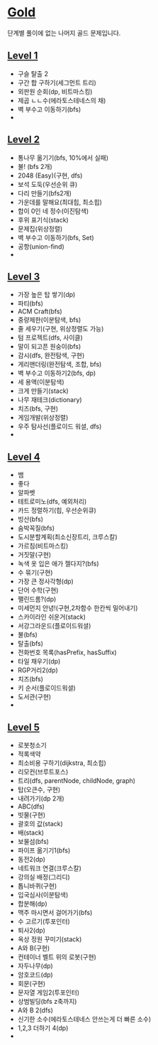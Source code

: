 # [Gold](https://www.acmicpc.net/problemset?sort=no_asc&tier=11%2C12%2C13%2C14%2C15)   
단계별 풀이에 없는 나머지 골드 문제입니다.   
## [Level 1](https://github.com/ww5702/Swift_Coding_Test/tree/main/BAEKJOON/%F0%9F%93%92%EA%B3%A8%EB%93%9C/Level%201)   
- 구슬 탈출 2
- 구간 합 구하기(세그먼트 트리)
- 외판원 순회(dp, 비트마스킹)
- 제곱 ㄴㄴ수(에라토스테네스의 채)
- 벽 부수고 이동하기(bfs)
- 

## [Level 2](https://github.com/ww5702/Swift_Coding_Test/tree/main/BAEKJOON/%F0%9F%93%92%EA%B3%A8%EB%93%9C/Level%202)
- 통나무 옮기기(bfs, 10%에서 실패)
- 불! (bfs 2개)
- 2048 (Easy)(구현, dfs)
- 보석 도둑(우선순위 큐)
- 다리 만들기(bfs2개)
- 가운데를 말해요(최대힙, 최소힙)
- 합이 0인 네 정수(이진탐색)
- 후위 표기식(stack)
- 문제집(위상정렬)
- 벽 부수고 이동하기(bfs, Set)   
- 공항(union-find)
- 
## [Level 3](https://github.com/ww5702/Swift_Coding_Test/tree/main/BAEKJOON/%F0%9F%93%92%EA%B3%A8%EB%93%9C/Level%203)   
- 가장 높은 탑 쌓기(dp)
- 파티(bfs)
- ACM Craft(bfs)   
- 중량제한(이분탐색, bfs)
- 줄 세우기(구현, 위상정렬도 가능)
- 텀 프로젝트(dfs, 사이클)
- 말이 되고픈 원숭이(bfs)
- 감시(dfs, 완전탐색, 구현)
- 게리맨더링(완전탐색, 조합, bfs)
- 벽 부수고 이동하기2(bfs, dp)
- 세 용액(이분탐색)
- 크게 만들기(stack)
- 나무 재테크(dictionary)
- 치즈(bfs, 구현)
- 게임개발(위상정렬)
- 우주 탐사선(플로이드 워셜, dfs)
- 
## [Level 4](https://github.com/ww5702/Swift_Coding_Test/tree/main/BAEKJOON/%F0%9F%93%92%EA%B3%A8%EB%93%9C/Level%204)   
- 뱀
- 좋다
- 알파벳
- 테트로미노(dfs, 예외처리)   
- 카드 정렬하기(힙, 우선순위큐)
- 빙산(bfs)   
- 숨박꼭질(bfs)
- 도시분할계획(최소신장트리, 크루스칼)
- 가르침(비트마스킹)
- 거짓말(구현)
- 녹색 옷 입은 애가 젤다지?(bfs)
- 수 묶기(구현)
- 가장 큰 정사각형(dp)
- 단어 수학(구현)
- 팰린드롬?(dp)
- 미세먼지 안녕!(구현,2차함수 한칸씩 밀어내기)   
- 스카이라인 쉬운거(stack)
- 서강그라운드(플로이드워셜)
- 불(bfs)
- 탈출(bfs)
- 전화번호 목록(hasPrefix, hasSuffix)
- 타일 채우기(dp)
- RGP거리2(dp)
- 치즈(bfs)
- 키 순서(플로이드워셜)
- 도서관(구현)
- 
## [Level 5](https://github.com/ww5702/Swift_Coding_Test/tree/main/BAEKJOON/%F0%9F%93%92%EA%B3%A8%EB%93%9C/Level%205)      
- 로봇청소기
- 적록색약
- 최소비용 구하기(dijkstra, 최소힙)   
- 리모컨(브루트포스)
- 트리(dfs, parentNode, childNode, graph)
- 탑(오큰수, 구현)
- 내려가기(dp 2개)
- ABC(dfs)
- 빗물(구현)
- 괄호의 값(stack)
- 배(stack)
- 보물섬(bfs)
- 파이프 옮기기1(bfs)
- 동전2(dp)
- 네트워크 연결(크루스칼)
- 강의실 배정(그리디)
- 톱니바퀴(구현)
- 입국심사(이분탐색)
- 합분해(dp)
- 맥주 마시면서 걸어가기(bfs)
- 수 고르기(투포인터)
- 퇴사2(dp)
- 옥상 정원 꾸미기(stack)
- A와 B(구현)
- 컨테이너 벨트 위의 로봇(구현)
- 자두나무(dp)
- 암호코드(dp)
- 회문(구현)
- 문자열 게임2(투포인터)
- 상범빌딩(bfs z축까지)
- A와 B 2(dfs)   
- 신기한 소수(에라토스테네스 안쓰는게 더 빠른 소수)
- 1,2,3 더하기 4(dp)
- 
